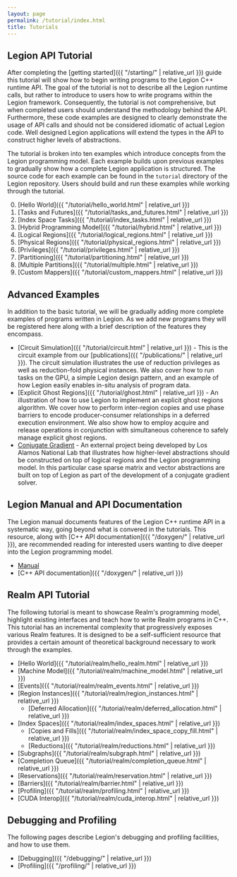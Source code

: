 ```yaml
---
layout: page
permalink: /tutorial/index.html
title: Tutorials
---
```


## Legion API Tutorial

After completing the [getting started]({{ "/starting/" | relative_url }}) guide this tutorial
will show how to begin writing programs to the Legion C++ runtime
API. The goal of the tutorial is not to describe all the Legion
runtime calls, but rather to introduce to users how to write programs
within the Legion framework. Consequently, the tutorial is not
comprehensive, but when completed users should understand the
methodology behind the API. Furthermore, these code examples are
designed to clearly demonstrate the usage of API calls and should not
be considered idiomatic of actual Legion code. Well designed Legion
applications will extend the types in the API to construct higher
levels of abstractions.

The tutorial is broken into ten examples which introduce concepts from
the Legion programming model. Each example builds upon previous
examples to gradually show how a complete Legion application is
structured. The source code for each example can be found in the
`tutorial` directory of the Legion repository. Users should build and
run these examples while working through the tutorial.

 0. [Hello World]({{ "/tutorial/hello_world.html" | relative_url }})
 1. [Tasks and Futures]({{ "/tutorial/tasks_and_futures.html" | relative_url }})
 2. [Index Space Tasks]({{ "/tutorial/index_tasks.html" | relative_url }})
 3. [Hybrid Programming Model]({{ "/tutorial/hybrid.html" | relative_url }})
 4. [Logical Regions]({{ "/tutorial/logical_regions.html" | relative_url }})
 5. [Physical Regions]({{ "/tutorial/physical_regions.html" | relative_url }})
 6. [Privileges]({{ "/tutorial/privileges.html" | relative_url }})
 7. [Partitioning]({{ "/tutorial/partitioning.html" | relative_url }})
 8. [Multiple Partitions]({{ "/tutorial/multiple.html" | relative_url }})
 9. [Custom Mappers]({{ "/tutorial/custom_mappers.html" | relative_url }})

## Advanced Examples

In addition to the basic tutorial, we will be gradually adding more
complete examples of programs written in Legion. As we add new
programs they will be registered here along with a brief description
of the features they encompass.

  * [Circuit Simulation]({{ "/tutorial/circuit.html" | relative_url }}) - This is the circuit
    example from our [publications]({{ "/publications/" | relative_url }}). The circuit
    simulation illustrates the use of reduction privileges as well as
    reduction-fold physical instances.  We also cover how to run tasks
    on the GPU, a simple Legion design pattern, and an example of how
    Legion easily enables in-situ analysis of program data.
  * [Explicit Ghost Regions]({{ "/tutorial/ghost.html" | relative_url }}) - An illustration
    of how to use Legion to implement an explicit ghost regions
    algorithm. We cover how to perform inter-region copies and use
    phase barriers to encode producer-consumer relationships in a
    deferred execution environment.  We also show how to employ
    acquire and release operations in conjunction with simultaneous
    coherence to safely manage explicit ghost regions.
  * [Conjugate Gradient](https://github.com/lanl/CODY/tree/master/legion/legion-hpcg) -
    An external project being developed by Los Alamos National Lab
    that illustrates how higher-level abstractions should be
    constructed on top of logical regions and the Legion programming
    model. In this particular case sparse matrix and vector
    abstractions are built on top of Legion as part of the development
    of a conjugate gradient solver.

## Legion Manual and API Documentation

The Legion manual documents features of the Legion C++ runtime API in
a systematic way, going beyond what is convered in the tutorials. This
resource, along with [C++ API documentation]({{ "/doxygen/" | relative_url }}), are
recommended reading for interested users wanting to dive deeper into
the Legion programming model.

  * [Manual](/pdfs/legion-manual.pdf)
  * [C++ API documentation]({{ "/doxygen/" | relative_url }})
  
## Realm API Tutorial

The following tutorial is meant to showcase Realm's programming
model, highlight existing interfaces and teach how to write Realm
programs in C++. This tutorial has an
incremental complexity that progressively exposes various Realm features.
It is designed to be a self-sufficient resource that provides a certain
amount of theoretical background necessary to work through the
examples.

 * [Hello World]({{ "/tutorial/realm/hello_realm.html" | relative_url }})
 * [Machine Model]({{ "/tutorial/realm/machine_model.html" | relative_url }})
 * [Events]({{ "/tutorial/realm/realm_events.html" | relative_url }})
 * [Region Instances]({{ "/tutorial/realm/region_instances.html" | relative_url }})
   - [Deferred Allocation]({{ "/tutorial/realm/deferred_allocation.html" | relative_url }})
 * [Index Spaces]({{ "/tutorial/realm/index_spaces.html" | relative_url }})
   - [Copies and Fills]({{ "/tutorial/realm/index_space_copy_fill.html" | relative_url }})
   - [Reductions]({{ "/tutorial/realm/reductions.html" | relative_url }})
 * [Subgraphs]({{ "/tutorial/realm/subgraph.html" | relative_url }})
 * [Completion Queue]({{ "/tutorial/realm/completion_queue.html" | relative_url }})
 * [Reservations]({{ "/tutorial/realm/reservation.html" | relative_url }})
 * [Barriers]({{ "/tutorial/realm/barrier.html" | relative_url }})
 * [Profiling]({{ "/tutorial/realm/profiling.html" | relative_url }})
 * [CUDA Interop]({{ "/tutorial/realm/cuda_interop.html" | relative_url }})

## Debugging and Profiling

The following pages describe Legion's debugging and profiling
facilities, and how to use them.

  * [Debugging]({{ "/debugging/" | relative_url }})
  * [Profiling]({{ "/profiling/" | relative_url }})
